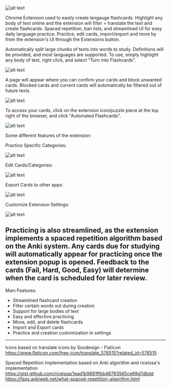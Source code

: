 ![alt text](https://github.com/alexander-cheung/auto-cards/blob/master/images/Marquee.png)

Chrome Extension used to easily create langauge flashcards. Highlight any body of text online and the extension will filter + translate the text and create flashcards. Spaced repetition, ban lists, and streamlined UI for easy daily language practice. Practice, edit cards, import/export and more by from the extension's UI through the Extensions button.

Automatically split large chunks of texts into words to study. Definitions will be provided, and most languages are supported. To use, simply highlight any body of text, right click, and select "Turn into Flashcards".

![alt text](https://github.com/alexander-cheung/auto-cards/blob/master/images/Screen%20Shot%202022-09-17%20at%202.05.31%20AM.png)

A page will appear where you can confirm your cards and block unwanted cards. Blocked cards and current cards will automatically be filtered out of future texts.

![alt text](https://github.com/alexander-cheung/auto-cards/blob/master/images/Screen%20Shot%202022-09-17%20at%202.06.46%20AM.png)

To access your cards, click on the extension icon/puzzle piece at the top right of the browser, and click "Automated Flashcards". 

![alt text](https://github.com/alexander-cheung/auto-cards/blob/master/images/Screen%20Shot%202024-10-09%20at%201.15.03%20AM.png)

Some different features of the extension:

Practice Specific Categories: 

![alt text](https://github.com/alexander-cheung/auto-cards/blob/master/images/Screen%20Shot%202024-10-09%20at%201.15.26%20AM.png)

Edit Cards/Categories:

![alt text](https://github.com/alexander-cheung/auto-cards/blob/master/images/Screen%20Shot%202024-10-09%20at%201.16.05%20AM.png)

Export Cards to other apps:

![alt text](https://github.com/alexander-cheung/auto-cards/blob/master/images/Screen%20Shot%202024-10-09%20at%201.16.26%20AM.png)

Customize Extension Settings:

![alt text](https://github.com/alexander-cheung/auto-cards/blob/master/images/Screen%20Shot%202024-10-09%20at%201.15.45%20AM.png)

Practicing is also streamlined, as the extension implements a spaced repetition algorithm based on the Anki system. Any cards due for studying will automatically appear for practicing once the extension popup is opened. Feedback to the cards (Fail, Hard, Good, Easy) will determine when the card is scheduled for later review.
----------------------------------------------  
Main Features:
- Streamlined flashcard creation
- Filter certain words out during creation
- Support for large bodies of text
- Easy and effective practicing
- Move, edit, and delete flashcards
- Import and Export cards
- Practice and creation customization in settings
----------------------------------------------  
Icons based on translate icons by Soodesign - Flaticon
https://www.flaticon.com/free-icon/translate_576515?related_id=576515

Spaced Repetition Implementation based on Anki algorithm and riceissa's implementation
https://gist.github.com/riceissa/1ead1b9881ffbb48793565ce69d7dbdd
https://faqs.ankiweb.net/what-spaced-repetition-algorithm.html
